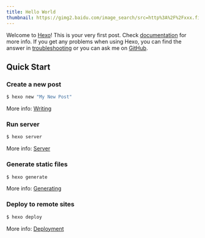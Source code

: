 ```yaml
---
title: Hello World
thumbnail: https://gimg2.baidu.com/image_search/src=http%3A%2F%2Fxxx.fishc.com%2Fforum%2F201706%2F13%2F200636xg4x373b3outolwt.png&refer=http%3A%2F%2Fxxx.fishc.com&app=2002&size=f9999,10000&q=a80&n=0&g=0n&fmt=jpeg?sec=1622182700&t=c146f1a9a2256059c63cd7848ffe5aa8
---
```

Welcome to [Hexo](https://hexo.io/)! This is your very first post. Check [documentation](https://hexo.io/docs/) for more info. If you get any problems when using Hexo, you can find the answer in [troubleshooting](https://hexo.io/docs/troubleshooting.html) or you can ask me on [GitHub](https://github.com/hexojs/hexo/issues).

## Quick Start

### Create a new post

``` bash
$ hexo new "My New Post"
```

More info: [Writing](https://hexo.io/docs/writing.html)

### Run server

``` bash
$ hexo server
```

More info: [Server](https://hexo.io/docs/server.html)

### Generate static files

``` bash
$ hexo generate
```

More info: [Generating](https://hexo.io/docs/generating.html)

### Deploy to remote sites

``` bash
$ hexo deploy
```

More info: [Deployment](https://hexo.io/docs/one-command-deployment.html)
